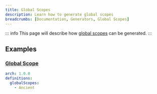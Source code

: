 ```yaml
---
title: Global Scopes
description: Learn how to generate global scopes
breadcrumbs: [Documentation, Generators, Global Scopes]
---
```


::: info
This page will describe how [global scopes](https://laravel.com/docs/10.x/eloquent#global-scopes) can be generated.
:::

## Examples

### [Global Scope](https://laravel.com/docs/10.x/eloquent#global-scopes)

```yaml
arch: 1.0.0
definitions:
  globalScopes:
    - Ancient
```

